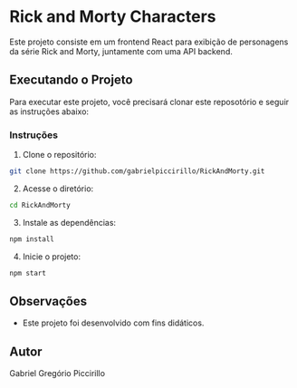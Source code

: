 # Rick and Morty Characters

Este projeto consiste em um frontend React para exibição de personagens da série Rick and Morty, juntamente com uma API backend.

## Executando o Projeto

Para executar este projeto, você precisará clonar este reposotório e seguir as instruções abaixo:

### Instruções

1. Clone o repositório:

```bash
git clone https://github.com/gabrielpiccirillo/RickAndMorty.git
```

2. Acesse o diretório:

```bash
cd RickAndMorty
```

3. Instale as dependências:

```bash
npm install
```

4. Inicie o projeto:

```bash
npm start
```

## Observações

- Este projeto foi desenvolvido com fins didáticos.

## Autor

Gabriel Gregório Piccirillo
